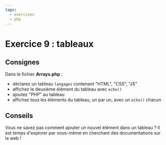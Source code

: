 ```yaml
---
tags:
  - exercises
  - php
---
```


# Exercice 9 : tableaux

## Consignes

Dans le fichier **Arrays.php** :

- déclarez un tableau `langages` contenant "HTML", "CSS", "JS"
- affichez le deuxième élément du tableau avec `echo()`
- ajoutez "PHP" au tableau
- affichez tous les éléments du tableau, un par un, avec un `echo()` chacun

## Conseils

Vous ne savez pas comment ajouter un nouvel élément dans un tableau ? Il est temps d'explorer par vous-même en cherchant des documentations sur le web !
